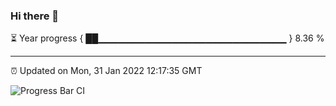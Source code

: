 ### Hi there 👋

⏳ Year progress { ██▁▁▁▁▁▁▁▁▁▁▁▁▁▁▁▁▁▁▁▁▁▁▁▁▁▁▁▁ } 8.36 %

---

⏰ Updated on Mon, 31 Jan 2022 12:17:35 GMT

![Progress Bar CI](https://github.com/liununu/liununu/workflows/Progress%20Bar%20CI/badge.svg)
